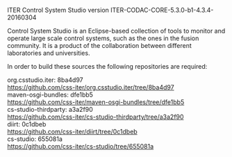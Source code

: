 ITER Control System Studio version ITER-CODAC-CORE-5.3.0-b1-4.3.4-20160304

Control System Studio is an Eclipse-based collection of tools
to monitor and operate large scale control systems, such as the
ones in the fusion community. It is a product of the collaboration
between different laboratories and universities.

In order to build these sources the following repositories are required:

org.csstudio.iter: 8ba4d97  
<https://github.com/css-iter/org.csstudio.iter/tree/8ba4d97>  
maven-osgi-bundles: dfe1bb5  
<https://github.com/css-iter/maven-osgi-bundles/tree/dfe1bb5>  
cs-studio-thirdparty: a3a2f90  
<https://github.com/css-iter/cs-studio-thirdparty/tree/a3a2f90>  
diirt: 0c1dbeb  
<https://github.com/css-iter/diirt/tree/0c1dbeb>  
cs-studio: 655081a  
<https://github.com/css-iter/cs-studio/tree/655081a>  
